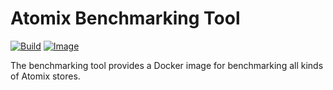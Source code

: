# Atomix Benchmarking Tool

[![Build](https://img.shields.io/github/actions/workflow/status/atomix/atomix/bench-test.yml?style=for-the-badge)](https://github.com/atomix/atomix/actions/workflows/bench-test.yml)
[![Image](https://img.shields.io/docker/v/atomix/bench?label=release&style=for-the-badge)](https://hub.docker.com/repository/docker/atomix/bench)

The benchmarking tool provides a Docker image for benchmarking all kinds of Atomix stores.

